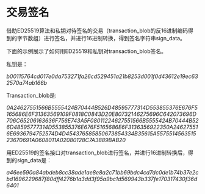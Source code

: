 # 交易签名

借助ED25519算法和私钥对待签名的交易（transaction\_blob的反16进制编码得到的字节数组）进行签名，并进行16进制转换，得到签名字符串sign\_data。

下面的示例展示了如何用ED25519和私钥对transaction\_blob签名。

私钥是：

_b00115764cd017e0da753271fa26cd529451a21b8253d001f0d43612e19ec632570a74ab166b_

Transaction\_blob是:

_0A24627551566B5555424B70444B526D48595777314D553855376E676F5165686E6F31363569109F0818C0843D20E80732146275696C642073696D706C65206163636F756E743A5F08011224627551566B5555424B70444B526D48595777314D553855376E676F5165686E6F3136356922350A246275516E6936794752574D4D454376585850673854334B35615A557551456351523670691A0608011A02080128C7A3889BAB20_

用ED25519的签名接口对transaction\_blob进行签名，并进行16进制转换后，得到的sign\_data是：

_a46ee590a84abdeb8cc38ade1ae8e8a2c71bb69bdc4cd7dc0de1b74b37e2cbd1696229687f80dff4276b1a3dd3f95a9bc1d569943b337fe170317430f36d6401_

